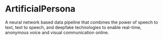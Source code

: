 # ArtificialPersona
A neural network based data pipeline that combines the power of speech to text, text to speech, and deepfake technologies to enable real-time, anonymous voice and visual communication online.
